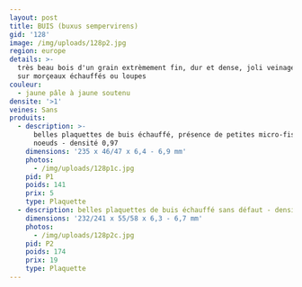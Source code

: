 ```yaml
---
layout: post
title: BUIS (buxus sempervirens)
gid: '128'
image: /img/uploads/128p2.jpg
region: europe
details: >-
  très beau bois d'un grain extrèmement fin, dur et dense, joli veinage bleuté
  sur morçeaux échauffés ou loupes
couleur:
  - jaune pâle à jaune soutenu
densite: '>1'
veines: Sans
produits:
  - description: >-
      belles plaquettes de buis échauffé, présence de petites micro-fissures sur
      noeuds - densité 0,97
    dimensions: '235 x 46/47 x 6,4 - 6,9 mm'
    photos:
      - /img/uploads/128p1c.jpg
    pid: P1
    poids: 141
    prix: 5
    type: Plaquette
  - description: belles plaquettes de buis échauffé sans défaut - densité 1
    dimensions: '232/241 x 55/58 x 6,3 - 6,7 mm'
    photos:
      - /img/uploads/128p2c.jpg
    pid: P2
    poids: 174
    prix: 19
    type: Plaquette
---
```


